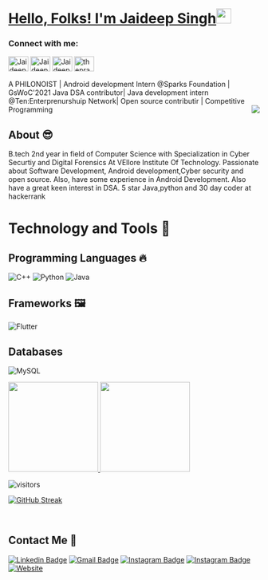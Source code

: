 # <a href="https://www.linkedin.com/in/jaideep-singh-26a226208/"> Hello, Folks! I'm Jaideep Singh</a><img src="https://raw.githubusercontent.com/MartinHeinz/MartinHeinz/master/wave.gif" width="30px">
<h3 align="left">Connect with me:</h3>
<p align="left">
<a href="https://twitter.com/_jai_deep_25" target="blank"><img align="center" src="https://raw.githubusercontent.com/rahuldkjain/github-profile-readme-generator/master/src/images/icons/Social/twitter.svg" alt="Jaideep25-tech" height="30" width="40" /></a>
<a href="https://www.linkedin.com/in/jaideep-singh-26a226208/" target="blank"><img align="center" src="https://raw.githubusercontent.com/rahuldkjain/github-profile-readme-generator/master/src/images/icons/Social/linked-in-alt.svg" alt="Jaideep25-tech" height="30" width="40" /></a>
<a href="https://www.instagram.com/jaideep.java/" target="blank"><img align="center" src="https://raw.githubusercontent.com/rahuldkjain/github-profile-readme-generator/master/src/images/icons/Social/instagram.svg" alt="Jaideep25-tech" height="30" width="40" /></a>
<a href="https://www.hackerrank.com/jaideep320" target="blank"><img align="center" src="https://raw.githubusercontent.com/rahuldkjain/github-profile-readme-generator/master/src/images/icons/Social/hackerrank.svg" alt="thepranaygupta" height="30" width="40" /></a>

<br/>
<br/>
A PHILONOIST | Android development Intern @Sparks Foundation | GsWoC'2021 Java DSA contributor| Java development intern @Ten:Enterprenurshuip Network| Open source contributir | Competitive Programming <img align="right" src="https://github.com/rajput2107/rajput2107/blob/master/Assets/Developer.gif"/>

## About :sunglasses:
B.tech 2nd year in field of Computer Science with Specialization in Cyber Securtiy and Digital Forensics At VEllore Institute Of Technology. Passionate about Software Development, Android development,Cyber security and open source. Also, have some experience in Android Development. Also have a great keen interest in DSA. 5 star Java,python and 30 day  coder at hackerrank 



# Technology and Tools 🔧
## Programming Languages 🔥
<p>
<img alt="C++" src="https://img.shields.io/badge/c++%20-%2300599C.svg?&style=for-the-badge&logo=c%2B%2B&ogoColor=white"/>
<img alt="Python" src="https://img.shields.io/badge/python%20-%2314354C.svg?&style=for-the-badge&logo=python&logoColor=white"/>
<img alt="Java" src="https://img.shields.io/badge/java-%23ED8B00.svg?&style=for-the-badge&logo=java&logoColor=white"/>
  
## Frameworks 🖼️
<p>
<img alt="Flutter" src="https://img.shields.io/badge/Flutter%20-%2302569B.svg?&style=for-the-badge&logo=Flutter&logoColor=white" />
 </p>
 
 ## Databases
 <p>
 <img alt="MySQL" src="https://img.shields.io/badge/mysql-%2300f.svg?&style=for-the-badge&logo=mysql&logoColor=white"/>
 </p>
<a href="https://github.com/Jaideep25-tech">
  <img height="180em" src="https://github-readme-stats.vercel.app/api?username=Jaideep25-tech&theme=buefy&show_icons=true" />
  <img height="180em" src="https://github-readme-stats.vercel.app/api/top-langs/?username=Jaideep25-tech&theme=buefy&layout=compact" />
</a>


![visitors](https://visitor-badge.laobi.icu/badge?page_id=Jaideep25-tech.Jaideep25-tech)

[![GitHub Streak](https://github-readme-streak-stats.herokuapp.com/?user=Jaideep25-tech)](https://github.com/Jaideep25-tech)

<br/>






 ##  Contact Me :speech_balloon:

 [![Linkedin Badge](https://img.shields.io/badge/-@Jaideep-blue?style=flat-square&logo=Linkedin&logoColor=white&link=https://www.linkedin.com/in/pavan-joshi-177873192/)](https://www.linkedin.com/in/jaideep-singh-26a226208/) [![Gmail Badge](https://img.shields.io/badge/-jaideep320@gmail.com-c14438?style=flat-square&logo=Gmail&logoColor=white&link=mailto:jaideep320@gmail.com)](mailto:) [![Instagram Badge](https://img.shields.io/badge/-@Jaideep-e4405f?style=flat-square&labelColor=f94877&logo=instagram&logoColor=white&link=https:https://www.instagram.com/jaideep.java/)](https://www.instagram.com/jaideep.java/) [![Instagram Badge](https://img.shields.io/badge/-@My_coding_id-e4405f?style=flat-square&labelColor=f94877&logo=instagram&logoColor=white&link=https:https://www.instagram.com/code.poltergeists25/?utm_medium=copy_link)](https://www.instagram.com/code.poltergeists25/?utm_medium=copy_link) <a href="https://jaideep25-tech.github.io/protfoliosite/"><img alt="Website" src="https://img.shields.io/badge/Jaideep's_Portfolio.github.io-red?style=flat-square&logo=google-chrome"></a>
